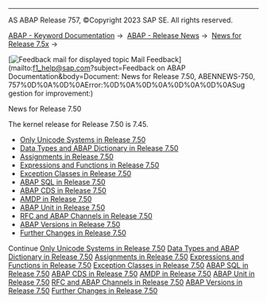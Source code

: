   

* * *

AS ABAP Release 757, ©Copyright 2023 SAP SE. All rights reserved.

[ABAP - Keyword Documentation](https://help.sap.com/doc/abapdocu_757_index_htm/7.57/en-US/abenabap.htm) →  [ABAP - Release News](https://help.sap.com/doc/abapdocu_757_index_htm/7.57/en-US/abennews.htm) →  [News for Release 7.5x](https://help.sap.com/doc/abapdocu_757_index_htm/7.57/en-US/abennews-75.htm) → 

 [![](Mail.gif?object=Mail.gif&sap-language=EN "Feedback mail for displayed topic") Mail Feedback](mailto:f1_help@sap.com?subject=Feedback on ABAP Documentation&body=Document: News for Release 7.50, ABENNEWS-750, 757%0D%0A%0D%0AError:%0D%0A%0D%0A%0D%0A%0D%0ASug
gestion for improvement:)

News for Release 7.50

The kernel release for Release 7.50 is 7.45.

-   [Only Unicode Systems in Release 7.50](https://help.sap.com/doc/abapdocu_757_index_htm/7.57/en-US/abennews-750-unicode.htm)
-   [Data Types and ABAP Dictionary in Release 7.50](https://help.sap.com/doc/abapdocu_757_index_htm/7.57/en-US/abennews-750-types.htm)
-   [Assignments in Release 7.50](https://help.sap.com/doc/abapdocu_757_index_htm/7.57/en-US/abennews-750-assignments.htm)
-   [Expressions and Functions in Release 7.50](https://help.sap.com/doc/abapdocu_757_index_htm/7.57/en-US/abennews-750-expressions.htm)
-   [Exception Classes in Release 7.50](https://help.sap.com/doc/abapdocu_757_index_htm/7.57/en-US/abennews-750-exceptions.htm)
-   [ABAP SQL in Release 7.50](https://help.sap.com/doc/abapdocu_757_index_htm/7.57/en-US/abennews-750-abap_sql.htm)
-   [ABAP CDS in Release 7.50](https://help.sap.com/doc/abapdocu_757_index_htm/7.57/en-US/abennews-750-abap_cds.htm)
-   [AMDP in Release 7.50](https://help.sap.com/doc/abapdocu_757_index_htm/7.57/en-US/abennews-750-amdp.htm)
-   [ABAP Unit in Release 7.50](https://help.sap.com/doc/abapdocu_757_index_htm/7.57/en-US/abennews-750-abap_unit.htm)
-   [RFC and ABAP Channels in Release 7.50](https://help.sap.com/doc/abapdocu_757_index_htm/7.57/en-US/abennews-750-rfc.htm)
-   [ABAP Versions in Release 7.50](https://help.sap.com/doc/abapdocu_757_index_htm/7.57/en-US/abennews-750-abap_versions.htm)
-   [Further Changes in Release 7.50](https://help.sap.com/doc/abapdocu_757_index_htm/7.57/en-US/abennews-750-others.htm)

Continue
[Only Unicode Systems in Release 7.50](https://help.sap.com/doc/abapdocu_757_index_htm/7.57/en-US/abennews-750-unicode.htm)
[Data Types and ABAP Dictionary in Release 7.50](https://help.sap.com/doc/abapdocu_757_index_htm/7.57/en-US/abennews-750-types.htm)
[Assignments in Release 7.50](https://help.sap.com/doc/abapdocu_757_index_htm/7.57/en-US/abennews-750-assignments.htm)
[Expressions and Functions in Release 7.50](https://help.sap.com/doc/abapdocu_757_index_htm/7.57/en-US/abennews-750-expressions.htm)
[Exception Classes in Release 7.50](https://help.sap.com/doc/abapdocu_757_index_htm/7.57/en-US/abennews-750-exceptions.htm)
[ABAP SQL in Release 7.50](https://help.sap.com/doc/abapdocu_757_index_htm/7.57/en-US/abennews-750-abap_sql.htm)
[ABAP CDS in Release 7.50](https://help.sap.com/doc/abapdocu_757_index_htm/7.57/en-US/abennews-750-abap_cds.htm)
[AMDP in Release 7.50](https://help.sap.com/doc/abapdocu_757_index_htm/7.57/en-US/abennews-750-amdp.htm)
[ABAP Unit in Release 7.50](https://help.sap.com/doc/abapdocu_757_index_htm/7.57/en-US/abennews-750-abap_unit.htm)
[RFC and ABAP Channels in Release 7.50](https://help.sap.com/doc/abapdocu_757_index_htm/7.57/en-US/abennews-750-rfc.htm)
[ABAP Versions in Release 7.50](https://help.sap.com/doc/abapdocu_757_index_htm/7.57/en-US/abennews-750-abap_versions.htm)
[Further Changes in Release 7.50](https://help.sap.com/doc/abapdocu_757_index_htm/7.57/en-US/abennews-750-others.htm)